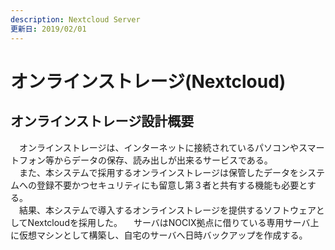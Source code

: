 ```yaml
---
description: Nextcloud Server
更新日: 2019/02/01
---
```


# オンラインストレージ(Nextcloud)

## オンラインストレージ設計概要
　オンラインストレージは、インターネットに接続されているパソコンやスマートフォン等からデータの保存、読み出しが出来るサービスである。  
　また、本システムで採用するオンラインストレージは保管したデータをシステムへの登録不要かつセキュリティにも留意し第３者と共有する機能も必要とする。  
　結果、本システムで導入するオンラインストレージを提供するソフトウェアとしてNextcloudを採用した。
　サーバはNOCIX拠点に借りている専用サーバ上に仮想マシンとして構築し、自宅のサーバへ日時バックアップを作成する。
